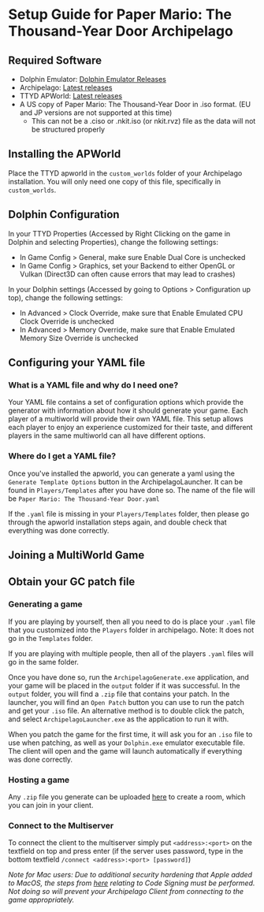 # Setup Guide for Paper Mario: The Thousand-Year Door Archipelago

## Required Software

- Dolphin Emulator: [Dolphin Emulator Releases](https://dolphin-emu.org/download/?ref=btn)
- Archipelago: [Latest releases](https://github.com/ArchipelagoMW/Archipelago/releases)
- TTYD APWorld: [Latest releases](https://github.com/jamesbrq/ArchipelagoTTYD/releases)
- A US copy of Paper Mario: The Thousand-Year Door in .iso format. (EU and JP versions are not supported at this time)
	- This can not be a .ciso or .nkit.iso (or nkit.rvz) file as the data will not be structured properly

## Installing the APWorld

Place the TTYD apworld in the `custom_worlds` folder of your Archipelago installation. You will only need one copy of this file, specifically in `custom_worlds`.

## Dolphin Configuration

In your TTYD Properties (Accessed by Right Clicking on the game in Dolphin and selecting Properties), change the following settings:
- In Game Config > General, make sure Enable Dual Core is unchecked
- In Game Config > Graphics, set your Backend to either OpenGL or Vulkan (Direct3D can often cause errors that may lead to crashes)

In your Dolphin settings (Accessed by going to Options > Configuration up top), change the following settings:

- In Advanced > Clock Override, make sure that Enable Emulated CPU Clock Override is unchecked
- In Advanced > Memory Override, make sure that Enable Emulated Memory Size Override is unchecked

## Configuring your YAML file

### What is a YAML file and why do I need one?

Your YAML file contains a set of configuration options which provide the generator with information about how it should
generate your game. Each player of a multiworld will provide their own YAML file. This setup allows each player to enjoy
an experience customized for their taste, and different players in the same multiworld can all have different options.

### Where do I get a YAML file?

Once you've installed the apworld, you can generate a yaml using the `Generate Template Options` button in the ArchipelagoLauncher. 
It can be found in `Players/Templates` after you have done so. The name of the file will be `Paper Mario: The Thousand-Year Door.yaml`

If the `.yaml` file is missing in your `Players/Templates` folder, then please go through the apworld installation steps again,
and double check that everything was done correctly.

## Joining a MultiWorld Game

## Obtain your GC patch file

### Generating a game
If you are playing by yourself, then all you need to do is place your `.yaml` file that you customized into the `Players` folder in archipelago. 
Note: It does not go in the `Templates` folder.

If you are playing with multiple people, then all of the players `.yaml` files will go in the same folder.

Once you have done so, run the `ArchipelagoGenerate.exe` application, and your game will be placed in the `output` folder if it was successful.
In the `output` folder, you will find a `.zip` file that contains your patch. 
In the launcher, you will find an `Open Patch` button you can use to run the patch and get your `.iso` file.
An alternative method is to double click the patch, and select `ArchipelagoLauncher.exe` as the application to run it with.

When you patch the game for the first time, it will ask you for an `.iso` file to use when patching, as well as your `Dolphin.exe` emulator executable file.
The client will open and the game will launch automatically if everything was done correctly.

### Hosting a game
Any `.zip` file you generate can be uploaded [here](https://archipelago.gg/uploads) to create a room, which you can join in your client.



### Connect to the Multiserver

To connect the client to the multiserver simply put `<address>:<port>` on the textfield on top and press enter (if the
server uses password, type in the bottom textfield `/connect <address>:<port> [password]`)

_Note for Mac users: Due to additional security hardening that Apple added to MacOS, the steps from [here](https://github.com/aldelaro5/dolphin-memory-engine?tab=readme-ov-file#macos-code-signing) relating to Code Signing must be performed. Not doing so will prevent your Archipelago Client from connecting to the game appropriately._